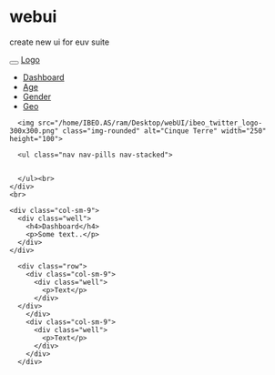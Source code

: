 # webui
create new ui for euv suite



<!DOCTYPE html>
<html lang="en">
<head>
  <title>EVS suite</title>
  <meta charset="utf-8">
  <meta name="viewport" content="width=device-width, initial-scale=1">
  <link rel="stylesheet" href="https://maxcdn.bootstrapcdn.com/bootstrap/3.3.7/css/bootstrap.min.css">
  <script src="https://ajax.googleapis.com/ajax/libs/jquery/3.2.1/jquery.min.js"></script>
  <script src="https://maxcdn.bootstrapcdn.com/bootstrap/3.3.7/js/bootstrap.min.js"></script>
  <style>
    /* Set height of the grid so .sidenav can be 100% (adjust as needed) */
    .row.content {height: 1550px}
    
    /* Set gray background color and 100% height */
    .sidenav {
      background-color: #f1f1f1;
      height: 100%;
    }
        
    /* On small screens, set height to 'auto' for the grid */
    @media screen and (max-width: 767px) {
      .row.content {height: auto;} 
    }
  </style>
</head>
<body>

<nav class="navbar navbar-inverse visible-xs">
  <div class="container-fluid">
    <div class="navbar-header">
      <button type="button" class="navbar-toggle" data-toggle="collapse" data-target="#myNavbar">
        <span class="icon-bar"></span>
        <span class="icon-bar"></span>
        <span class="icon-bar"></span>                        
      </button>
      <a class="navbar-brand" href="#">Logo</a>
    </div>
    <div class="collapse navbar-collapse" id="myNavbar">
      <ul class="nav navbar-nav">
        <li class="active"><a href="#">Dashboard</a></li>
        <li><a href="#">Age</a></li>
        <li><a href="#">Gender</a></li>
        <li><a href="#">Geo</a></li>
      </ul>
    </div>
  </div>
</nav>

<div class="container-fluid">
  <div class="row content">
    <div class="col-sm-2 sidenav hidden-xs">
      
      <img src="/home/IBEO.AS/ram/Desktop/webUI/ibeo_twitter_logo-300x300.png" class="img-rounded" alt="Cinque Terre" width="250" height="100"> 

      <ul class="nav nav-pills nav-stacked">
        
        
      </ul><br>
    </div>
    <br>
    
    <div class="col-sm-9">
      <div class="well">
        <h4>Dashboard</h4>
        <p>Some text..</p>
      </div>
    </div>
      
      <div class="row">
        <div class="col-sm-9">
          <div class="well">
            <p>Text</p> 
          </div>
      </div>
        </div>
        <div class="col-sm-9">
          <div class="well">
            <p>Text</p> 
          </div>
        </div>
      </div>
    
  
</div>

</body>
</html>
